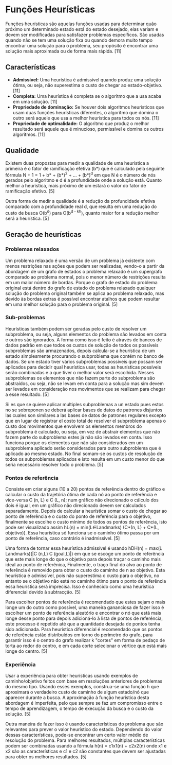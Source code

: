 # Funções Heurísticas

Funções heurísticas são aquelas funções usadas para determinar quão próximo um determinado estado está do estado desejado, elas variam e devem ser modificadas para satisfazer problemas específicos. São usadas quando não se tem uma solução fixa ou quando demora muito tempo encontrar uma solução para o problema, seu propósito é encontrar uma solução mais aproximada ou de forma mais rápida. [11]

## Características

- **Admissível:** Uma heurística é admissível quando produz uma solução ótima, ou seja, não superestima o custo de chegar ao estado-objetivo. [11]
- **Completa:** Uma heurística é completa se o algoritmo que a usa acaba em uma solução. [11]
- **Propriedade de dominação:** Se houver dois algoritmos heurísticos que usam duas funções heurísticas diferentes, o algoritmo que domina o outro será aquele que usa a melhor heurística para todos os nós. [11]
- **Propriedade de optimalidade:** O algoritmo que produz o melhor resultado será aquele que é minucioso, permissível e domina os outros algoritmos. [11]

## Qualidade

Existem duas propostas para medir a qualidade de uma heurística a primeira é o fator de ramificação efetiva (b*) que é calculado pela seguinte fórmula N + 1 = 1 + b* + (b*)<sup>2</sup> + ... + (b*)<sup>d</sup> em que N é o número de nós gerados pelo algoritmo e d é a profundidade onde a solução está. Quanto melhor a heurística, mais próximo de um estará o valor do fator de ramificação efetivo. [5]

Outra forma de medir a qualidade é a redução da profundidade efetiva comparado com a profundidade real d, que resulta em uma redução do custo de busca O(b<sup>d</sup>) para O(b<sup>d - kh</sup>), quanto maior for a redução melhor será a heurística. [5]

## Geração de heurísticas

### Problemas relaxados

Um problema relaxado é uma versão de um problema já existente com menos restrições nas ações que podem ser realizadas, vendo-o a partir da abordagem de um grafo de estados o problema relaxado é um supergrafo comparado ao problema normal, pois o menor número de restrições resulta em um maior número de bordas. Porque o grafo de estado do problema original está dentro do grafo de estado do problema relaxado qualquer solução do problema original também se aplica ao problema relaxado, mas devido às bordas extras é possível encontrar atalhos que podem resultar em uma melhor solução para o problema original. [5]

### Sub-problemas

Heurísticas também podem ser geradas pelo custo de resolver um subproblema, ou seja, alguns elementos do problema são levados em conta e outros são ignorados. A forma como isso é feito é através de bancos de dados padrão em que todos os custos de solução de todos os possíveis subproblemas são armazenados, depois calcula-se a heurística de um estado simplesmente procurando o subproblema que contém no banco de dados. Se um estado tiver vários subproblemas possíveis que possam ser aplicados para decidir qual heurística usar, todas as heurísticas possíveis serão combinadas e a que tiver o melhor valor será escolhida. Nesses subproblemas os elementos que não fazem parte do subproblema são abstraídos, ou seja, não se levam em conta para a solução mas sim devem ser levados em consideração nos movimentos que se realizam para chegar a esse resultado. [5]

Si es que se quiere aplicar multiples subproblemas a un estado pues estos no se sobreponen se deberá aplicar bases de datos de patrones disjuntos las cuales son similares a las bases de datos de patrones regulares excepto que en lugar de registrar el costo total de resolver el subproblema apenas o custo dos movimentos que envolvem os elementos membros do subproblema é calculado, ou seja, em vez de abstrair elementos que não fazem parte do subproblema estes já não são levados em conta. Isso funciona porque os elementos que não são considerados em um subproblema aplicado serão considerados para outro subproblema que é aplicado ao mesmo estado. No final somam-se os custos de resolução de todos os subproblemas aplicados e isto resulta em um custo menor do que seria necessário resolver todo o problema. [5]

### Pontos de referência

Consiste em criar alguns (10 a 20) pontos de referência dentro do gráfico e calcular o custo da trajetória ótima de cada nó ao ponto de referência e vice-versa C (n, L) e C (L, n); num gráfico não direcionado o cálculo dos dois é igual, em um gráfico não direcionado devem ser calculados separadamente. Depois de calcular a heurística somar o custo de chegar ao ponto de referência e o custo do ponto de referência para o objetivo, finalmente se escolhe o custo mínimo de todos os pontos de referência, isto pode ser visualizado assim hL(n) = min(L∈Landmarks) (C*(n, L) + C*(L, objetivo)). Essa heurística só funciona se o caminho ótimo passa por um ponto de referência, caso contrário é inadmissível. [5]

Uma forma de tornar essa heurística admissível é usando hDH(n) = max(L Landmarks)(|C (n,L) C (goal,L)|) em que se escoge um ponto de referência que este mais longe do que o objetivo para depois traçar o caminho mais ideal ao ponto de referênica, Finalmente, o traço final do alvo ao ponto de referência é removido para obter o custo do caminho de n ao objetivo. Esta heurística é admissível, pois não superestima o custo para o objetivo, no entanto se o objetivo não está no caminho ótimo para o ponto de referência essa heurística será imprecisa. Isso é conhecido como uma heurística diferencial devido à subtracção. [5]

Para escolher pontos de referência é recomendado que estes sejam o mais longe um do outro como possível, uma maneira gananciosa de fazer isso é escolher um ponto de referência aleatório e encontrar o nó que está mais longe desse ponto para depois adicioná-lo à lista de pontos de referência, este processo é repetido até que a quantidade desejada de pontos tenha sido adicionada. Para heurística diferencial é recomendado que os pontos de referência estão distribuídos em torno do perímetro do grafo, para garantir isso é o centro do grafo realizar k "cortes" em forma de pedaço de torta ao redor do centro, e em cada corte selecionar o vértice que está mais longe do centro. [5]

### Experiência

Usar a experiência para obter heurísticas usando exemplos de caminho/objetivo feitos com base em resoluções anteriores de problemas do mesmo tipo. Usando esses exemplos, construa-se uma função h que aproximará o verdadeiro custo de caminho de algum estado/nó que aparecer durante a busca. A aproximação à função heurística desta abordagem é imperfeita, pelo que sempre se faz um compromisso entre o tempo de aprendizagem, o tempo de execução da busca e o custo da solução. [5]

Outra maneira de fazer isso é usando características do problema que são relevantes para prever o valor heurístico do estado. Dependendo do valor dessas características, pode-se encontrar um certo valor médio de resolução do problema. Para melhores resultados, múltiplas características podem ser combinadas usando a fórmula h(n) = c1x1(n) + c2x2(n) onde x1 e x2 são as características e c1 e c2 são constantes que devem ser ajustadas para obter os melhores resultados. [5]